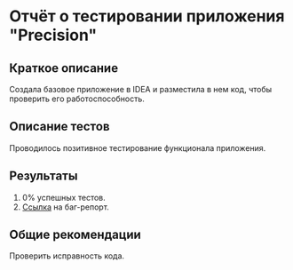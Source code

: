 # Отчёт о тестировании приложения "Precision"

## Краткое описание

Создала базовое приложение в IDEA и разместила в нем код, чтобы проверить его работоспособность.

## Описание тестов

Проводилось позитивное тестирование функционала приложения.

## Результаты

1. 0% успешных тестов.
2. [Ссылка](https://github.com/Kristuut/java2/issues/1) на баг-репорт.

## Общие рекомендации

Проверить исправность кода.